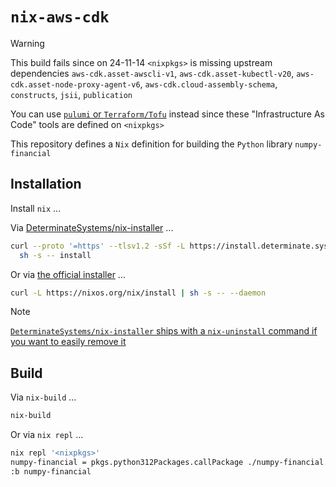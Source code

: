# `nix-aws-cdk`

> [!WARNING]
> This build fails since on 24-11-14 `<nixpkgs>` is missing upstream dependencies `aws-cdk.asset-awscli-v1`, `aws-cdk.asset-kubectl-v20`, `aws-cdk.asset-node-proxy-agent-v6`, `aws-cdk.cloud-assembly-schema`, `constructs`, `jsii`, `publication`
>
> You can use [`pulumi` or `Terraform/Tofu`](https://search.nixos.org/) instead since these "Infrastructure As Code" tools are defined on `<nixpkgs>`

This repository defines a `Nix` definition for building the `Python` library `numpy-financial` 

## Installation

Install `nix` ...

Via [DeterminateSystems/nix-installer](https://github.com/DeterminateSystems/nix-installer) ...

```sh
curl --proto '=https' --tlsv1.2 -sSf -L https://install.determinate.systems/nix | \
  sh -s -- install
```

Or via [the official installer](https://nix.dev/install-nix.html) ...

```sh
curl -L https://nixos.org/nix/install | sh -s -- --daemon
```

> [!NOTE]
> [`DeterminateSystems/nix-installer` ships with a `nix-uninstall` command if you want to easily remove it](https://github.com/DeterminateSystems/nix-installer/blob/ef23eb4d30c279547bdbe3026a0acaaf8bc680dc/README.md#uninstalling) 

## Build

Via `nix-build` ...

```sh
nix-build
```

Or via `nix repl` ...

```sh
nix repl '<nixpkgs>'
numpy-financial = pkgs.python312Packages.callPackage ./numpy-financial.nix { }
:b numpy-financial
```
